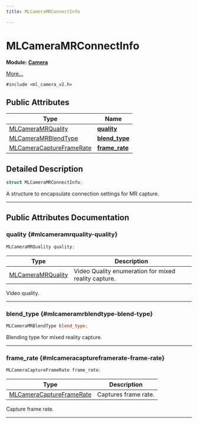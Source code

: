 ```yaml
---
title: MLCameraMRConnectInfo

---
```


# MLCameraMRConnectInfo

**Module:** **[Camera](/versioned_docs/version-03-Jan-2023/api-ref/api/Modules/group___camera/group___camera.md)**



 [More...](#detailed-description)


`#include <ml_camera_v2.h>`

## Public Attributes

| Type           | Name           |
| -------------- | -------------- |
| [MLCameraMRQuality](/versioned_docs/version-03-Jan-2023/api-ref/api/Modules/group___camera/group___camera.md#enums-mlcameramrquality) | **[quality](/versioned_docs/version-03-Jan-2023/api-ref/api/Modules/group___camera/struct_m_l_camera_m_r_connect_info.md#mlcameramrquality-quality)**  |
| [MLCameraMRBlendType](/versioned_docs/version-03-Jan-2023/api-ref/api/Modules/group___camera/group___camera.md#enums-mlcameramrblendtype) | **[blend_type](/versioned_docs/version-03-Jan-2023/api-ref/api/Modules/group___camera/struct_m_l_camera_m_r_connect_info.md#mlcameramrblendtype-blend-type)**  |
| [MLCameraCaptureFrameRate](/versioned_docs/version-03-Jan-2023/api-ref/api/Modules/group___camera/group___camera.md#enums-mlcameracaptureframerate) | **[frame_rate](/versioned_docs/version-03-Jan-2023/api-ref/api/Modules/group___camera/struct_m_l_camera_m_r_connect_info.md#mlcameracaptureframerate-frame-rate)**  |

## Detailed Description

```cpp
struct MLCameraMRConnectInfo;
```


A structure to encapsulate connection settings for MR capture. 





-----------
## Public Attributes Documentation

### quality {#mlcameramrquality-quality}

```cpp
MLCameraMRQuality quality;
```



| Type | Description |
|--|--|
| [MLCameraMRQuality](/versioned_docs/version-03-Jan-2023/api-ref/api/Modules/group___camera/group___camera.md#enums-mlcameramrquality) | Video Quality enumeration for mixed reality capture.  |


Video quality. 





-----------

### blend_type {#mlcameramrblendtype-blend-type}

```cpp
MLCameraMRBlendType blend_type;
```


Blending type for mixed reality capture. 





-----------

### frame_rate {#mlcameracaptureframerate-frame-rate}

```cpp
MLCameraCaptureFrameRate frame_rate;
```



| Type | Description |
|--|--|
| [MLCameraCaptureFrameRate](/versioned_docs/version-03-Jan-2023/api-ref/api/Modules/group___camera/group___camera.md#enums-mlcameracaptureframerate) | Captures frame rate.  |


Capture frame rate. 





-----------

